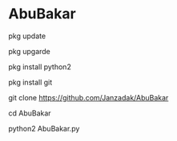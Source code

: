 # AbuBakar

pkg update

pkg upgarde

pkg install python2

pkg install git

git clone https://github.com/Janzadak/AbuBakar

cd AbuBakar

python2 AbuBakar.py
